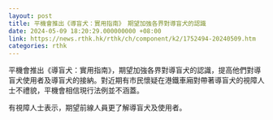 ```yaml
---
layout: post
title: 平機會推出《導盲犬：實用指南》　期望加強各界對導盲犬的認識
date: 2024-05-09 18:20:29.000000000 +08:00
link: https://news.rthk.hk/rthk/ch/component/k2/1752494-20240509.htm
categories: rthk
---
```


平機會推出《導盲犬：實用指南》，期望加強各界對導盲犬的認識，提高他們對導盲犬使用者及導盲犬的接納。對近期有巿民懷疑在港鐵車廂對帶著導盲犬的視障人士不禮貌，平機會相信現行法例並不涵蓋。

有視障人士表示，期望前線人員更了解導盲犬及使用者。
